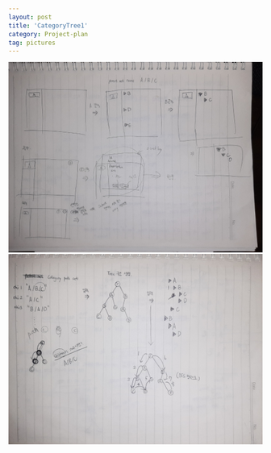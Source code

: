 ```yaml
---
layout: post
title: 'CategoryTree1'
category: Project-plan
tag: pictures
---
```

![](/asset/images/20220822235027.png)  
![](/asset/images/20220822235037.png)  
